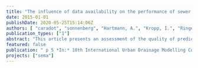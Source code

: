```yaml
---
title: "The influence of data availability on the performance of sewer deterioration modelling"
date: 2015-01-01
publishDate: 2020-05-25T15:14:06Z
authors: [ "caradot", "sonnenberg", "Hartmann, A.", "Kropp, I.", "Ringe, A.", "Denhez, S.", "Timm, M.", "rouault" ]
publication_types: ["1"]
abstract: "This article presents an assessment of the quality of prediction of a Markov-based statistical sewer deterioration model using the extensive CCTV dataset of a German city, Braunschweig. Additionally, a sensitivity analysis has been performed in order to assess the influence of input data availability on model performance. Results indicate that models are able to simulate quite accurately the condition distribution of the network with deviations smaller than 1%. Results also indicate that the performance of deterioration models is quite independent of the amount of CCTV data available to calibrate the model. Even when using very few data (˜3%, i.e. 1000 inspections) to calibrate the model, very good model performance can be obtained.This article presents an assessment of the quality of prediction of a Markov-based statistical sewer deterioration model using the extensive CCTV dataset of a German city, Braunschweig. Additionally, a sensitivity analysis has been performed in order to assess the influence of input data availability on model performance. Results indicate that models are able to simulate quite accurately the condition distribution of the network with deviations smaller than 1%. Results also indicate that the performance of deterioration models is quite independent of the amount of CCTV data available to calibrate the model. Even when using very few data (˜3%, i.e. 1000 inspections) to calibrate the model, very good model performance can be obtained."
featured: false
publication: " p 5 *In:* 10th International Urban Drainage Modelling Conferenc. Mont-Saint-Anne, Quebec, Canada. 20-23 September 2015"
projects: ["sema"]
---
```


